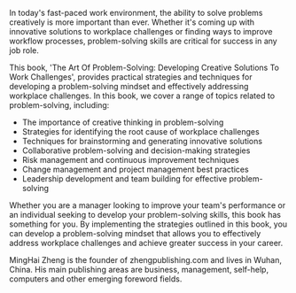 

In today's fast-paced work environment, the ability to solve problems creatively is more important than ever. Whether it's coming up with innovative solutions to workplace challenges or finding ways to improve workflow processes, problem-solving skills are critical for success in any job role.

This book, 'The Art Of Problem-Solving: Developing Creative Solutions To Work Challenges', provides practical strategies and techniques for developing a problem-solving mindset and effectively addressing workplace challenges. In this book, we cover a range of topics related to problem-solving, including:

* The importance of creative thinking in problem-solving
* Strategies for identifying the root cause of workplace challenges
* Techniques for brainstorming and generating innovative solutions
* Collaborative problem-solving and decision-making strategies
* Risk management and continuous improvement techniques
* Change management and project management best practices
* Leadership development and team building for effective problem-solving

Whether you are a manager looking to improve your team's performance or an individual seeking to develop your problem-solving skills, this book has something for you. By implementing the strategies outlined in this book, you can develop a problem-solving mindset that allows you to effectively address workplace challenges and achieve greater success in your career.

MingHai Zheng is the founder of zhengpublishing.com and lives in Wuhan, China. His main publishing areas are business, management, self-help, computers and other emerging foreword fields.
